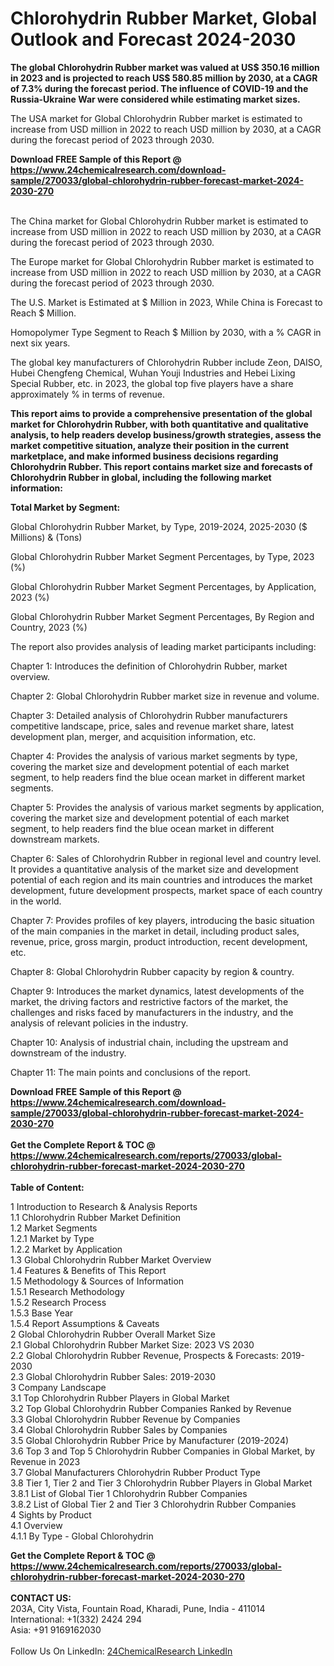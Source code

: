 <h1>Chlorohydrin Rubber Market, Global Outlook and Forecast 2024-2030</h1><p><strong>The global Chlorohydrin Rubber market was valued at US$ 350.16 million in 2023 and is projected to reach US$ 580.85 million by 2030, at a CAGR of 7.3% during the forecast period. The influence of COVID-19 and the Russia-Ukraine War were considered while estimating market sizes.</strong></p><p>
</p><p>The USA market for Global Chlorohydrin Rubber market is estimated to increase from USD million in 2022 to reach USD million by 2030, at a CAGR during the forecast period of 2023 through 2030.</p><div><b>Download FREE Sample of this Report @ 
            <a href="https://www.24chemicalresearch.com/download-sample/270033/global-chlorohydrin-rubber-forecast-market-2024-2030-270">
            https://www.24chemicalresearch.com/download-sample/270033/global-chlorohydrin-rubber-forecast-market-2024-2030-270</a></b></div><br><p>
</p><p>The China market for Global Chlorohydrin Rubber market is estimated to increase from USD million in 2022 to reach USD million by 2030, at a CAGR during the forecast period of 2023 through 2030.</p><p>
</p><p>The Europe market for Global Chlorohydrin Rubber market is estimated to increase from USD million in 2022 to reach USD million by 2030, at a CAGR during the forecast period of 2023 through 2030.</p><p>
</p><p>The U.S. Market is Estimated at $ Million in 2023, While China is Forecast to Reach $ Million.</p><p>
Homopolymer Type Segment to Reach $ Million by 2030, with a % CAGR in next six years.</p><p>
The global key manufacturers of Chlorohydrin Rubber include Zeon, DAISO, Hubei Chengfeng Chemical, Wuhan Youji Industries and Hebei Lixing Special Rubber, etc. in 2023, the global top five players have a share approximately % in terms of revenue.</p><p>
<strong>This report aims to provide a comprehensive presentation of the global market for Chlorohydrin Rubber, with both quantitative and qualitative analysis, to help readers develop business/growth strategies, assess the market competitive situation, analyze their position in the current marketplace, and make informed business decisions regarding Chlorohydrin Rubber. This report contains market size and forecasts of Chlorohydrin Rubber in global, including the following market information:</strong></p><p>
</p><p>
<strong>Total Market by Segment:</strong></p><p>
Global Chlorohydrin Rubber Market, by Type, 2019-2024, 2025-2030 ($ Millions) &amp; (Tons)</p><p>
Global Chlorohydrin Rubber Market Segment Percentages, by Type, 2023 (%)</p><p>
</p><p>
Global Chlorohydrin Rubber Market Segment Percentages, by Application, 2023 (%)</p><p>
</p><p>
Global Chlorohydrin Rubber Market Segment Percentages, By Region and Country, 2023 (%)</p><p>
</p><p>
The report also provides analysis of leading market participants including:</p><p>
</p><p>
</p><p>
Chapter 1: Introduces the definition of Chlorohydrin Rubber, market overview.</p><p>
Chapter 2: Global Chlorohydrin Rubber market size in revenue and volume.</p><p>
Chapter 3: Detailed analysis of Chlorohydrin Rubber manufacturers competitive landscape, price, sales and revenue market share, latest development plan, merger, and acquisition information, etc.</p><p>
Chapter 4: Provides the analysis of various market segments by type, covering the market size and development potential of each market segment, to help readers find the blue ocean market in different market segments.</p><p>
Chapter 5: Provides the analysis of various market segments by application, covering the market size and development potential of each market segment, to help readers find the blue ocean market in different downstream markets.</p><p>
Chapter 6: Sales of Chlorohydrin Rubber in regional level and country level. It provides a quantitative analysis of the market size and development potential of each region and its main countries and introduces the market development, future development prospects, market space of each country in the world.</p><p>
Chapter 7: Provides profiles of key players, introducing the basic situation of the main companies in the market in detail, including product sales, revenue, price, gross margin, product introduction, recent development, etc.</p><p>
Chapter 8: Global Chlorohydrin Rubber capacity by region &amp; country.</p><p>
Chapter 9: Introduces the market dynamics, latest developments of the market, the driving factors and restrictive factors of the market, the challenges and risks faced by manufacturers in the industry, and the analysis of relevant policies in the industry.</p><p>
Chapter 10: Analysis of industrial chain, including the upstream and downstream of the industry.</p><p>
Chapter 11: The main points and conclusions of the report.</p><div><b>Download FREE Sample of this Report @ 
            <a href="https://www.24chemicalresearch.com/download-sample/270033/global-chlorohydrin-rubber-forecast-market-2024-2030-270">
            https://www.24chemicalresearch.com/download-sample/270033/global-chlorohydrin-rubber-forecast-market-2024-2030-270</a></b></div><br><div><b>Get the Complete Report & TOC @ 
            <a href="https://www.24chemicalresearch.com/reports/270033/global-chlorohydrin-rubber-forecast-market-2024-2030-270">
            https://www.24chemicalresearch.com/reports/270033/global-chlorohydrin-rubber-forecast-market-2024-2030-270</a></b></div><br>
            <b>Table of Content:</b><p>1 Introduction to Research & Analysis Reports<br />
    1.1 Chlorohydrin Rubber Market Definition<br />
    1.2 Market Segments<br />
        1.2.1 Market by Type<br />
        1.2.2 Market by Application<br />
    1.3 Global Chlorohydrin Rubber Market Overview<br />
    1.4 Features & Benefits of This Report<br />
    1.5 Methodology & Sources of Information<br />
        1.5.1 Research Methodology<br />
        1.5.2 Research Process<br />
        1.5.3 Base Year<br />
        1.5.4 Report Assumptions & Caveats<br />
2 Global Chlorohydrin Rubber Overall Market Size<br />
    2.1 Global Chlorohydrin Rubber Market Size: 2023 VS 2030<br />
    2.2 Global Chlorohydrin Rubber Revenue, Prospects & Forecasts: 2019-2030<br />
    2.3 Global Chlorohydrin Rubber Sales: 2019-2030<br />
3 Company Landscape<br />
    3.1 Top Chlorohydrin Rubber Players in Global Market<br />
    3.2 Top Global Chlorohydrin Rubber Companies Ranked by Revenue<br />
    3.3 Global Chlorohydrin Rubber Revenue by Companies<br />
    3.4 Global Chlorohydrin Rubber Sales by Companies<br />
    3.5 Global Chlorohydrin Rubber Price by Manufacturer (2019-2024)<br />
    3.6 Top 3 and Top 5 Chlorohydrin Rubber Companies in Global Market, by Revenue in 2023<br />
    3.7 Global Manufacturers Chlorohydrin Rubber Product Type<br />
    3.8 Tier 1, Tier 2 and Tier 3 Chlorohydrin Rubber Players in Global Market<br />
        3.8.1 List of Global Tier 1 Chlorohydrin Rubber Companies<br />
        3.8.2 List of Global Tier 2 and Tier 3 Chlorohydrin Rubber Companies<br />
4 Sights by Product<br />
    4.1 Overview<br />
        4.1.1 By Type - Global Chlorohydrin </p><div><b>Get the Complete Report & TOC @ 
            <a href="https://www.24chemicalresearch.com/reports/270033/global-chlorohydrin-rubber-forecast-market-2024-2030-270">
            https://www.24chemicalresearch.com/reports/270033/global-chlorohydrin-rubber-forecast-market-2024-2030-270</a></b></div><br><b>CONTACT US:</b><br>
            203A, City Vista, Fountain Road, Kharadi, Pune, India - 411014<br>
            International: +1(332) 2424 294<br>
            Asia: +91 9169162030 <br><br>
            Follow Us On LinkedIn: <a href="https://www.linkedin.com/company/24chemicalresearch/">24ChemicalResearch LinkedIn</a>